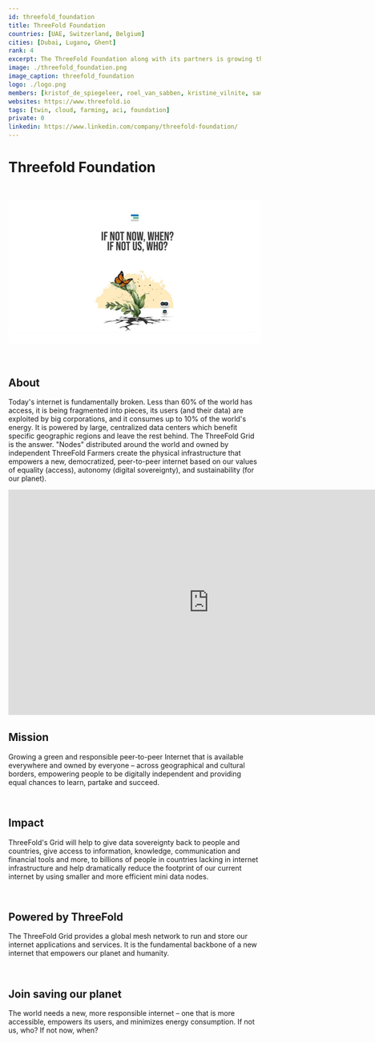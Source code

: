 ```yaml
---
id: threefold_foundation
title: ThreeFold Foundation
countries: [UAE, Switzerland, Belgium]
cities: [Dubai, Lugano, Ghent]
rank: 4
excerpt: The ThreeFold Foundation along with its partners is growing the ThreeFold Grid and a new peer-to-peer internet.
image: ./threefold_foundation.png
image_caption: threefold_foundation
logo: ./logo.png
members: [kristof_de_spiegeleer, roel_van_sabben, kristine_vilnite, sam_taggart, sacha_obegadoo, adnan_fatayerji, karoline_zizka, maximilian_rang]
websites: https://www.threefold.io
tags: [twin, cloud, farming, aci, foundation]
private: 0
linkedin: https://www.linkedin.com/company/threefold-foundation/
---
```


# Threefold Foundation

<br/>

![threefold_foundation](./threefold_foundation2.png)

<br/>

## About

Today's internet is fundamentally broken. Less than 60% of the world has access, it is being fragmented into pieces, its users (and their data) are exploited by big corporations, and it consumes up to 10% of the world's energy. It is powered by large, centralized data centers which benefit specific geographic regions and leave the rest behind. The ThreeFold Grid is the answer. "Nodes" distributed around the world and owned by independent ThreeFold Farmers create the physical infrastructure that empowers a new, democratized, peer-to-peer internet based on our values of equality (access), autonomy (digital sovereignty), and sustainability (for our planet).

<iframe src="https://player.vimeo.com/video/412749710" width="800" height="450" frameborder="0" allow="autoplay; fullscreen" allowfullscreen></iframe>

<BR>


## Mission

Growing a green and responsible peer-to-peer Internet that is available everywhere and owned by everyone – across geographical and cultural borders, empowering people to be digitally independent and providing equal chances to learn, partake and succeed.

<br/>

## Impact

ThreeFold's Grid will help to give data sovereignty back to people and countries, give access to information, knowledge, communication and financial tools and more, to billions of people in countries lacking in internet infrastructure and help dramatically reduce the footprint of our current internet by using smaller and more efficient mini data nodes.

<br/>

## Powered by ThreeFold

The ThreeFold Grid provides a global mesh network to run and store our internet applications and services. It is the fundamental backbone of a new internet that empowers our planet and humanity.

<br/>

## Join saving our planet
 
The world needs a new, more responsible internet – one that is more accessible, empowers its users, and minimizes energy consumption. If not us, who? If not now, when?


<!-- ## Support this project

TF Foundation is included in ThreeFold’s [Token Distribution Event (TDE)](https://wiki.threefold.io/#/tdeoverview)</a> for the impact it brings to our planet, humanity and the ThreeFold Grid.
The ThreeFold Token (TFT) represents a unit of capacity on the new Internet and is created only when new capacity is added to the ThreeFold Grid.
Each project on the TDE benefits from TFT fund allocations. You can buy TFT's and support TF Foundation, and the growth of a new Conscious Internet. -->

<!-- ## TFGrid Solution

### Roadmap

- Q3 2020
  - Promotion Phase I
- Q3 2020
  - TF Grid Enhancements
- Q4 2020
  - TF Grid user interface
- Q1 2021
  - Promotion Phase II
 -->